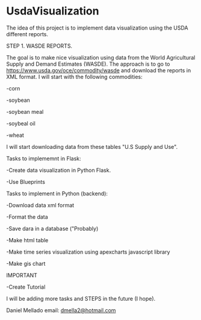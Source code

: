 # UsdaVisualization
The idea of this project is to implement data visualization using the USDA different reports.


STEP 1. WASDE REPORTS.

The goal is to make nice visualization using data from the World Agricultural Supply and Demand Estimates (WASDE).
The approach is to go to https://www.usda.gov/oce/commodity/wasde and download the reports in XML format.
I will start with the following commodities:

-corn

-soybean

-soybean meal

-soybeal oil

-wheat

I will start downloading data from these tables "U.S Supply and Use".


Tasks to implememnt in Flask:

-Create data visualization in Python Flask.

-Use Blueprints


Tasks to implement in Python (backend):

-Download data xml format

-Format the data

-Save dara in a database ("Probably)

-Make html table

-Make time series visualization using apexcharts javascript library

-Make gis chart


IMPORTANT

-Create Tutorial


I will be adding more tasks and STEPS in the future (I hope).


Daniel Mellado
email: dmella2@hotmail.com
